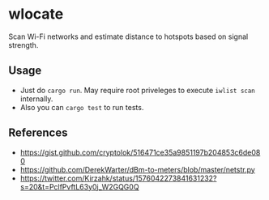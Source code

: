 # wlocate

Scan Wi-Fi networks and estimate distance to hotspots based on signal strength.

## Usage

- Just do `cargo run`. May require root priveleges to execute `iwlist scan` internally.
- Also you can `cargo test` to run tests.

## References

- https://gist.github.com/cryptolok/516471ce35a9851197b204853c6de080
- https://github.com/DerekWarter/dBm-to-meters/blob/master/netstr.py
- https://twitter.com/Kirzahk/status/1576042273841631232?s=20&t=PclfPvftL63y0j_W2GQG0Q

